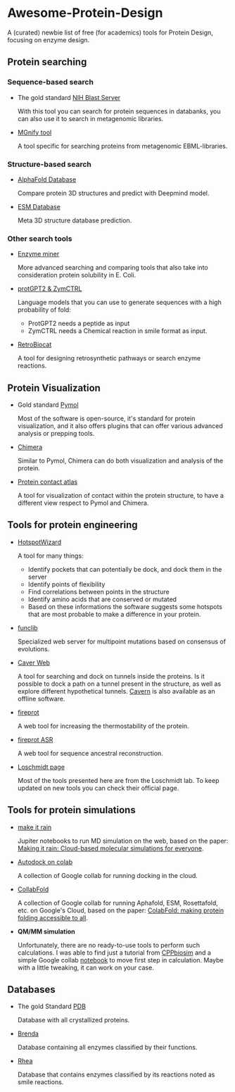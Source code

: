 # Awesome-Protein-Design
A (curated) newbie list of free (for academics) tools for Protein Design, focusing on enzyme design.

## Protein searching
### Sequence-based search
 + The gold standard [NIH Blast Server](https://blast.ncbi.nlm.nih.gov/Blast.cgi)
   
    With this tool you can search for protein sequences in databanks, you can also use it to search in metagenomic libraries.

 + [MGnify tool](https://www.ebi.ac.uk/metagenomics)
   
    A tool specific for searching proteins from metagenomic EBML-libraries.

### Structure-based search
 + [AlphaFold Database](https://alphafold.ebi.ac.uk/)
   
    Compare protein 3D structures and predict with Deepmind model.

 + [ESM Database](https://esmatlas.com/resources?action=fold)
   
    Meta 3D structure database prediction.

### Other search tools
 + [Enzyme miner](https://loschmidt.chemi.muni.cz/enzymeminer/)
   
    More advanced searching and comparing tools that also take into consideration protein solubility in E. Coli.

 + [protGPT2 & ZymCTRL](https://huggingface.co/nferruz)
   
    Language models that you can use to generate sequences with a high probability of fold:

    * ProtGPT2 needs a peptide as input
    * ZymCTRL needs a Chemical reaction in smile format as input.

 + [RetroBiocat](https://retrobiocat.com/)
   
    A tool for designing retrosynthetic pathways or search enzyme reactions.

## Protein Visualization

 + Gold standard [Pymol](https://www.pymol.org/)
   
    Most of the software is open-source, it's standard for protein visualization, and it also offers plugins that can offer various advanced analysis or prepping tools.

 + [Chimera](https://www.cgl.ucsf.edu/chimera/)
   
    Similar to Pymol, Chimera can do both visualization and analysis of the protein.

 + [Protein contact atlas](http://pca.mbgroup.bio/index.html)
   
    A tool for visualization of contact within the protein structure, to have a different view respect to Pymol and Chimera.

## Tools for protein engineering

 + [HotspotWizard](https://loschmidt.chemi.muni.cz/hotspotwizard/)
   
    A tool for many things:
    - Identify pockets that can potentially be dock, and dock them in the server
    - Identify points of flexibility 
    - Find correlations between points in the structure
    - Identify amino acids that are conserved or mutated
    - Based on these informations the software suggests some hotspots that are most probable to make a difference in your protein.

 + [funclib](https://ablift.weizmann.ac.il/step/fl_terms/)
   
     Specialized web server for multipoint mutations based on consensus of evolutions.

 + [Caver Web](https://loschmidt.chemi.muni.cz/caverweb/)
   
    A tool for searching and dock on tunnels inside the proteins. Is it possible to dock a path on a tunnel present in the structure, as well as explore different hypothetical tunnels. [Cavern](https://www.caver.cz/) is also available as an offline software.

 + [fireprot](https://loschmidt.chemi.muni.cz/fireprotweb/)
   
     A web tool for increasing the thermostability of the protein.

 + [fireprot ASR](https://loschmidt.chemi.muni.cz/fireprotasr/)
   
    A web tool for sequence ancestral reconstruction.

 + [Loschmidt page](https://loschmidt.chemi.muni.cz/peg/software/)
   
    Most of the tools presented here are from the Loschmidt lab. To keep updated on new tools you can check their official page.

## Tools for protein simulations

 + [make it rain](https://github.com/pablo-arantes/making-it-rain)
   
    Jupiter notebooks to run MD simulation on the web, based on the paper: [Making it rain: Cloud-based molecular simulations for everyone](https://pubs.acs.org/doi/10.1021/acs.jcim.1c00998).

 + [Autodock on colab](https://autodock-vina.readthedocs.io/en/latest/colab_examples.html)
   
    A collection of Google collab for running docking in the cloud.

 + [CollabFold](https://github.com/sokrypton/ColabFold?tab=readme-ov-file)
   
    A collection of Google collab for running Aphafold, ESM, Rosettafold, etc. on Google's Cloud, based on the paper: [ColabFold: making protein folding accessible to all](https://doi.org/10.1038/s41592-022-01488-1).

 + **QM/MM simulation**
   
   Unfortunately, there are no ready-to-use tools to perform such calculations.
   I was able to find just a tutorial from [CPPbiosim](https://github.com/CCPBioSim/qmmm-workshop) and a simple Google collab [notebook](https://colab.research.google.com/github/CCBatIIT/modelingworkshop/blob/main/labs/3-2/qmmm.ipynb) to move first step in calculation. Maybe with a little tweaking, it can work on your case.
    

## Databases

 + The gold Standard [PDB](https://www.uniprot.org/)
   
    Database with all crystallized proteins.

 + [Brenda](https://www.brenda-enzymes.org/)
   
    Database containing all enzymes classified by their functions.

 + [Rhea](https://www.rhea-db.org/)
   
    Database that contains enzymes classified by its reactions noted as smile reactions.
